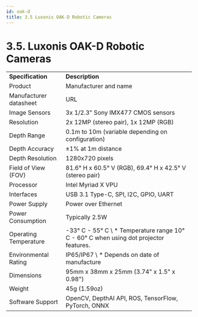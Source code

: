 ```yaml
---
id: oak-d
title: 3.5 Luxonis OAK-D Robotic Cameras
---
```

# 3.5. Luxonis OAK-D Robotic Cameras


<table>
  <tr>
   <td><strong>Specification</strong>
   </td>
   <td><strong>Description</strong>
   </td>
  </tr>
  <tr>
   <td>Product
   </td>
   <td>Manufacturer and name
   </td>
  </tr>
  <tr>
   <td>Manufacturer datasheet
   </td>
   <td>URL
   </td>
  </tr>
  <tr>
   <td>Image Sensors
   </td>
   <td>3x 1/2.3" Sony IMX477 CMOS sensors
   </td>
  </tr>
  <tr>
   <td>Resolution
   </td>
   <td>2x 12MP (stereo pair), 1x 12MP (RGB)
   </td>
  </tr>
  <tr>
   <td>Depth Range
   </td>
   <td>0.1m to 10m (variable depending on configuration)
   </td>
  </tr>
  <tr>
   <td>Depth Accuracy
   </td>
   <td>±1% at 1m distance
   </td>
  </tr>
  <tr>
   <td>Depth Resolution
   </td>
   <td>1280x720 pixels
   </td>
  </tr>
  <tr>
   <td>Field of View (FOV)
   </td>
   <td>81.6° H x 60.5° V (RGB), 69.4° H x 42.5° V (stereo pair)
   </td>
  </tr>
  <tr>
   <td>Processor
   </td>
   <td>Intel Myriad X VPU
   </td>
  </tr>
  <tr>
   <td>Interfaces
   </td>
   <td>USB 3.1 Type-C, SPI, I2C, GPIO, UART
   </td>
  </tr>
  <tr>
   <td>Power Supply
   </td>
   <td>Power over Ethernet
   </td>
  </tr>
  <tr>
   <td>Power Consumption
   </td>
   <td>Typically 2.5W
   </td>
  </tr>
  <tr>
   <td>Operating Temperature
   </td>
   <td>-33° C - 55° C \
* Temperature range 10° C - 60° C when using dot projector features.
   </td>
  </tr>
  <tr>
   <td>Environmental Rating
   </td>
   <td>IP65/IP67  \
* Depends on date of manufacture
   </td>
  </tr>
  <tr>
   <td>Dimensions
   </td>
   <td>95mm x 38mm x 25mm (3.74" x 1.5" x 0.98")
   </td>
  </tr>
  <tr>
   <td>Weight
   </td>
   <td>45g (1.59oz)
   </td>
  </tr>
  <tr>
   <td>Software Support
   </td>
   <td>OpenCV, DepthAI API, ROS, TensorFlow, PyTorch, ONNX
   </td>
  </tr>
</table>
